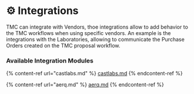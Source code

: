 # ⚙ Integrations

TMC can integrate with Vendors, thoe integrations allow to add behavior to the TMC workflows when using specific vendors. An example is the integrations with the Laboratories, allowing to communicate the Purchase Orders created on the TMC proposal workflow.





### Available Integration Modules

{% content-ref url="castlabs.md" %}
[castlabs.md](castlabs.md)
{% endcontent-ref %}

{% content-ref url="aerq.md" %}
[aerq.md](aerq.md)
{% endcontent-ref %}

